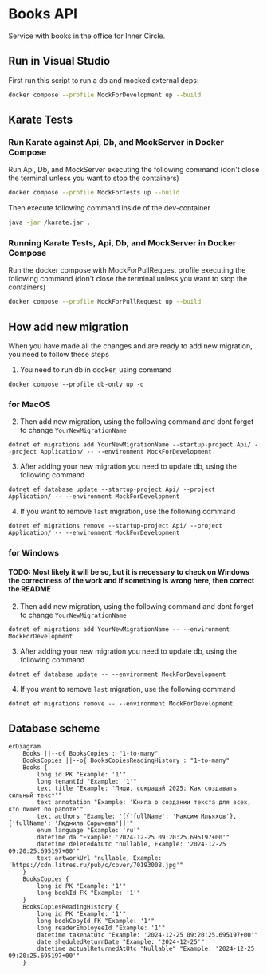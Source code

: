 # Books API

Service with books in the office for Inner Circle.

## Run in Visual Studio

First run this script to run a db and mocked external deps:

```bash
docker compose --profile MockForDevelopment up --build
```

## Karate Tests

### Run Karate against Api, Db, and MockServer in Docker Compose

Run Api, Db, and MockServer executing the following command (don't close the terminal unless you want to stop the containers)

```bash
docker compose --profile MockForTests up --build
```

Then execute following command inside of the dev-container

```bash
java -jar /karate.jar .
```

### Running Karate Tests, Api, Db, and MockServer in Docker Compose

Run the docker compose with MockForPullRequest profile executing the following command (don't close the terminal unless you want to stop the containers)

```bash
docker compose --profile MockForPullRequest up --build
```

## How add new migration

When you have made all the changes and are ready to add new migration, you need to follow these steps

1. You need to run db in docker, using command

```
docker compose --profile db-only up -d
```

### for MacOS

2. Then add new migration, using the following command and dont forget to change `YourNewMigrationName`

```
dotnet ef migrations add YourNewMigrationName --startup-project Api/ --project Application/ -- --environment MockForDevelopment
```

3. After adding your new migration you need to update db, using the following command

```
dotnet ef database update --startup-project Api/ --project Application/ -- --environment MockForDevelopment
```

4. If you want to remove `last` migration, use the following command

```
dotnet ef migrations remove --startup-project Api/ --project Application/ -- --environment MockForDevelopment
```

### for Windows

#### TODO: Most likely it will be so, but it is necessary to check on Windows the correctness of the work and if something is wrong here, then correct the README

2. Then add new migration, using the following command and dont forget to change `YourNewMigrationName`

```
dotnet ef migrations add YourNewMigrationName -- --environment MockForDevelopment
```

3. After adding your new migration you need to update db, using the following command

```
dotnet ef database update -- --environment MockForDevelopment
```

4. If you want to remove `last` migration, use the following command

```
dotnet ef migrations remove -- --environment MockForDevelopment
```

## Database scheme 
```mermaid
erDiagram
    Books ||--o{ BooksCopies : "1-to-many"
    BooksCopies ||--o{ BooksCopiesReadingHistory : "1-to-many"
    Books {
        long id PK "Example: '1'"
        long tenantId "Example: '1'"
        text title "Example: 'Пиши, сокращай 2025: Как создавать сильный текст'" 
        text annotation "Example: 'Книга о создании текста для всех, кто пишет по работе'"
        text authors "Example: '[{'fullName': 'Максим Ильяхов'}, {'fullName': 'Людмила Сарычева'}]'"
        enum language "Example: 'ru'"
        datetime da "Example: '2024-12-25 09:20:25.695197+00'"
        datetime deletedAtUtc "nullable, Example: '2024-12-25 09:20:25.695197+00'"
        text artworkUrl "nullable, Example: 'https://cdn.litres.ru/pub/c/cover/70193008.jpg'"
    }
    BooksCopies {
        long id PK "Example: '1'"
        long bookId FK "Example: '1'"
    }
    BooksCopiesReadingHistory {
        long id PK "Example: '1'"
        long bookCopyId FK "Example: '1'"
        long readerEmployeeId "Example: '1'"
        datetime takenAtUtc "Example: '2024-12-25 09:20:25.695197+00'"
        date sheduledReturnDate "Example: '2024-12-25'"
        datetime actualReturnedAtUtc "Nullable" "Example: '2024-12-25 09:20:25.695197+00'"
    }
```
